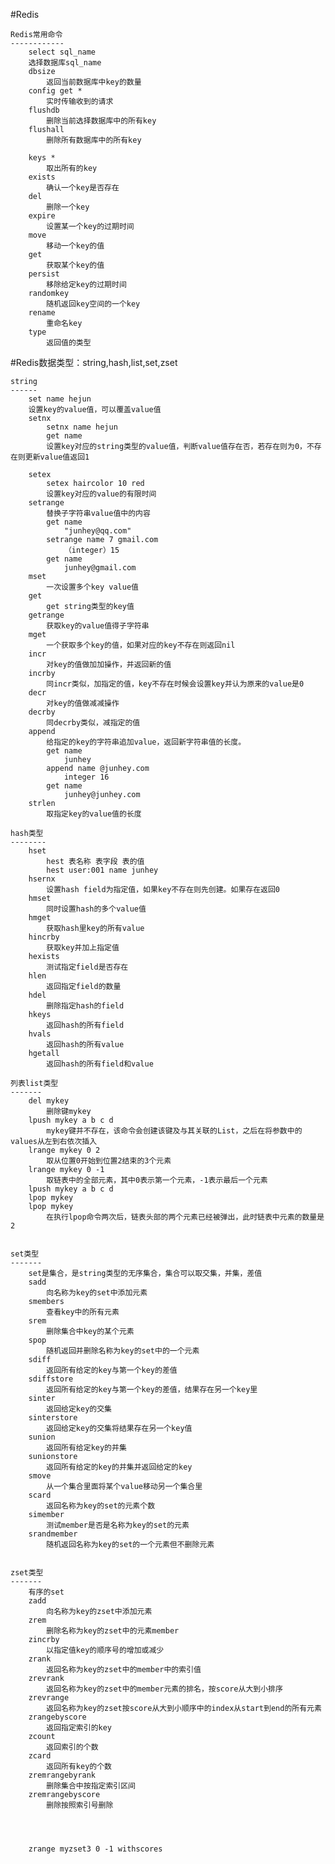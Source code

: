 #Redis

    Redis常用命令
    ------------
		select sql_name
		选择数据库sql_name
		dbsize
			返回当前数据库中key的数量
		config get *
			实时传输收到的请求
		flushdb
			删除当前选择数据库中的所有key
		flushall
			删除所有数据库中的所有key
		
		keys *
			取出所有的key
		exists
			确认一个key是否存在
		del
			删除一个key
		expire
			设置某一个key的过期时间
		move
			移动一个key的值
		get 
			获取某个key的值
		persist
			移除给定key的过期时间
		randomkey
			随机返回key空间的一个key
		rename
			重命名key
		type
			返回值的类型
		
		
		


#Redis数据类型：string,hash,list,set,zset

	string
    ------
		set name hejun
		设置key的value值，可以覆盖value值
		setnx
			setnx name hejun
			get name
			设置key对应的string类型的value值，判断value值存在否，若存在则为0，不存在则更新value值返回1

		setex
			setex haircolor 10 red
			设置key对应的value的有限时间
		setrange
			替换子字符串value值中的内容
			get name
				"junhey@qq.com"
			setrange name 7 gmail.com
				（integer）15
			get name
				junhey@gmail.com
		mset
			一次设置多个key value值
		get 
			get string类型的key值
		getrange 
			获取key的value值得子字符串
		mget
			一个获取多个key的值，如果对应的key不存在则返回nil
		incr
			对key的值做加加操作，并返回新的值
		incrby
			同incr类似，加指定的值，key不存在时候会设置key并认为原来的value是0
		decr
			对key的值做减减操作
		decrby
			同decrby类似，减指定的值
		append
			给指定的key的字符串追加value，返回新字符串值的长度。
			get name
				junhey
			append name @junhey.com
				integer 16
			get name
				junhey@junhey.com
		strlen
			取指定key的value值的长度
            
	hash类型
    --------
		hset 
			hest 表名称 表字段 表的值
			hest user:001 name junhey
		hsernx
			设置hash field为指定值，如果key不存在则先创建。如果存在返回0
		hmset
			同时设置hash的多个value值 
		hmget
			获取hash里key的所有value
		hincrby 
			获取key并加上指定值
		hexists
			测试指定field是否存在
		hlen
			返回指定field的数量
		hdel
			删除指定hash的field
		hkeys
			返回hash的所有field
		hvals
			返回hash的所有value
		hgetall
			返回hash的所有field和value
            
	列表list类型
    -------
        del mykey
            删除键mykey
        lpush mykey a b c d
            mykey键并不存在，该命令会创建该键及与其关联的List，之后在将参数中的values从左到右依次插入
        lrange mykey 0 2
            取从位置0开始到位置2结束的3个元素
        lrange mykey 0 -1
            取链表中的全部元素，其中0表示第一个元素，-1表示最后一个元素
        lpush mykey a b c d
        lpop mykey
        lpop mykey
            在执行lpop命令两次后，链表头部的两个元素已经被弹出，此时链表中元素的数量是2
            
	
	set类型
    -------
		set是集合，是string类型的无序集合，集合可以取交集，并集，差值
		sadd
			向名称为key的set中添加元素
		smembers
			查看key中的所有元素
		srem
			删除集合中key的某个元素
		spop
			随机返回并删除名称为key的set中的一个元素
		sdiff
			返回所有给定的key与第一个key的差值
		sdiffstore
			返回所有给定的key与第一个key的差值，结果存在另一个key里
		sinter
			返回给定key的交集
		sinterstore
			返回给定key的交集将结果存在另一个key值
		sunion
			返回所有给定key的并集
		sunionstore
			返回所有给定的key的并集并返回给定的key
		smove
			从一个集合里面将某个value移动另一个集合里
		scard
			返回名称为key的set的元素个数
		simember
			测试member是否是名称为key的set的元素
		srandmember
			随机返回名称为key的set的一个元素但不删除元素
		
			
	zset类型
    -------
		有序的set
		zadd
			向名称为key的zset中添加元素
		zrem
			删除名称为key的zset中的元素member
		zincrby
			以指定值key的顺序号的增加或减少
		zrank
			返回名称为key的zset中的member中的索引值
		zrevrank
			返回名称为key的zset中的member元素的排名，按score从大到小排序
		zrevrange
			返回名称为key的zset按score从大到小顺序中的index从start到end的所有元素
		zrangebyscore
			返回指定索引的key
		zcount
			返回索引的个数
		zcard
			返回所有key的个数
		zremrangebyrank
			删除集合中按指定索引区间
		zremrangebyscore
			删除按照索引号删除
			
		
		
		
		zrange myzset3 0 -1 withscores
	
